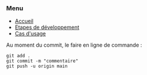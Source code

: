 ### Menu
* [Accueil](README.md)
* [Etapes de développement](_etape_dev.md)
* [Cas d'usage](_uc.md)

Au moment du commit, le faire en ligne de commande :
````gitexclude
git add .
git commit -m "commentaire"
git push -u origin main
````